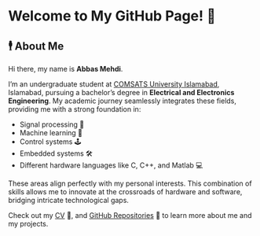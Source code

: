 # Welcome to My GitHub Page! 👋


## 🕴️ About Me
Hi there, my name is **Abbas Mehdi**.

I’m an undergraduate student at [COMSATS University Islamabad](https://www.comsats.edu.pk/), Islamabad, pursuing a bachelor’s degree in **Electrical and Electronics Engineering**. My academic journey seamlessly integrates these fields, providing me with a strong foundation in:

- Signal processing 📡
- Machine learning 🤖
- Control systems 🕹️
- Embedded systems 🛠️
- Different hardware languages like C, C++, and Matlab 💻

These areas align perfectly with my personal interests. This combination of skills allows me to innovate at the crossroads of hardware and software, bridging intricate technological gaps.

Check out my [CV](https://drive.google.com/file/d/10C6za41N0XYGe5sKGo0pf-WXnbqpaUjq/view?usp=sharing) 📄, and [GitHub Repositories](https://github.com/abbasmehde?tab=repositories) 📂 to learn more about me and my projects.

